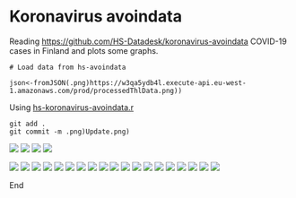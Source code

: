 # Koronavirus avoindata

Reading https://github.com/HS-Datadesk/koronavirus-avoindata COVID-19 cases in Finland and plots some graphs.

```
# Load data from hs-avoindata

json<-fromJSON(.png)https://w3qa5ydb4l.execute-api.eu-west-1.amazonaws.com/prod/processedThlData.png))
```

Using [hs-koronavirus-avoindata.r](hs-koronavirus-avoindata.r)

```
git add .
git commit -m .png)Update.png)
```
![](tapaukset-Kaikki&#32;sairaanhoitopiirit.png)
![](tapaukset-HUS.png)
![](tapaukset-Varsinais-Suomi.png)
![](tapaukset-Pirkanmaa.png)

![](tapaukset-Kanta-Häme.png)
![](tapaukset-Päijät-Häme.png)
![](tapaukset-Kymenlaakso.png)
![](tapaukset-Etelä-Karjala.png)
![](tapaukset-Etelä-Savo.png)
![](tapaukset-Ahvenanmaa.png)
![](tapaukset-Satakunta.png)
![](tapaukset-Itä-Savo.png)
![](tapaukset-Pohjois-Karjala.png)
![](tapaukset-Pohjois-Savo.png)
![](tapaukset-Keski-Suomi.png)
![](tapaukset-Etelä-Pohjanmaa.png)
![](tapaukset-Vaasa.png)
![](tapaukset-Keski-Pohjanmaa.png)
![](tapaukset-Pohjois-Pohjanmaa.png)
![](tapauksetKainuu.png)
![](tapaukset-Länsi-Pohja.png)
![](tapaukset-Lappi.png)
![](tapaukset-Vaasa.png)

End